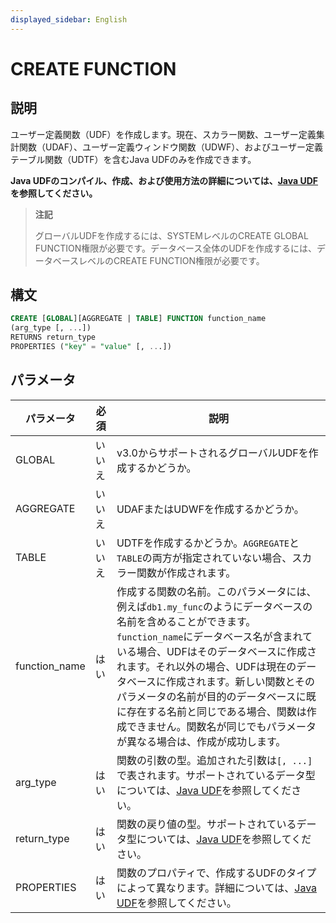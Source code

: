```yaml
---
displayed_sidebar: English
---
```


# CREATE FUNCTION

## 説明

ユーザー定義関数（UDF）を作成します。現在、スカラー関数、ユーザー定義集計関数（UDAF）、ユーザー定義ウィンドウ関数（UDWF）、およびユーザー定義テーブル関数（UDTF）を含むJava UDFのみを作成できます。

**Java UDFのコンパイル、作成、および使用方法の詳細については、[Java UDF](../../sql-functions/JAVA_UDF.md)を参照してください。**

> **注記**
>
> グローバルUDFを作成するには、SYSTEMレベルのCREATE GLOBAL FUNCTION権限が必要です。データベース全体のUDFを作成するには、データベースレベルのCREATE FUNCTION権限が必要です。

## 構文

```sql
CREATE [GLOBAL][AGGREGATE | TABLE] FUNCTION function_name
(arg_type [, ...])
RETURNS return_type
PROPERTIES ("key" = "value" [, ...])
```

## パラメータ

| **パラメータ**      | **必須** | **説明**                                                     |
| ------------- | -------- | ------------------------------------------------------------ |
| GLOBAL        | いいえ       | v3.0からサポートされるグローバルUDFを作成するかどうか。  |
| AGGREGATE     | いいえ       | UDAFまたはUDWFを作成するかどうか。       |
| TABLE         | いいえ       | UDTFを作成するかどうか。`AGGREGATE`と`TABLE`の両方が指定されていない場合、スカラー関数が作成されます。               |
| function_name | はい       | 作成する関数の名前。このパラメータには、例えば`db1.my_func`のようにデータベースの名前を含めることができます。`function_name`にデータベース名が含まれている場合、UDFはそのデータベースに作成されます。それ以外の場合、UDFは現在のデータベースに作成されます。新しい関数とそのパラメータの名前が目的のデータベースに既に存在する名前と同じである場合、関数は作成できません。関数名が同じでもパラメータが異なる場合は、作成が成功します。|
| arg_type      | はい       | 関数の引数の型。追加された引数は`[, ...]`で表されます。サポートされているデータ型については、[Java UDF](../../sql-functions/JAVA_UDF.md#mapping-between-sql-data-types-and-java-data-types)を参照してください。|
| return_type      | はい       | 関数の戻り値の型。サポートされているデータ型については、[Java UDF](../../sql-functions/JAVA_UDF.md#mapping-between-sql-data-types-and-java-data-types)を参照してください。 |
| PROPERTIES    | はい       | 関数のプロパティで、作成するUDFのタイプによって異なります。詳細については、[Java UDF](../../sql-functions/JAVA_UDF.md#step-6-create-the-udf-in-starrocks)を参照してください。|
